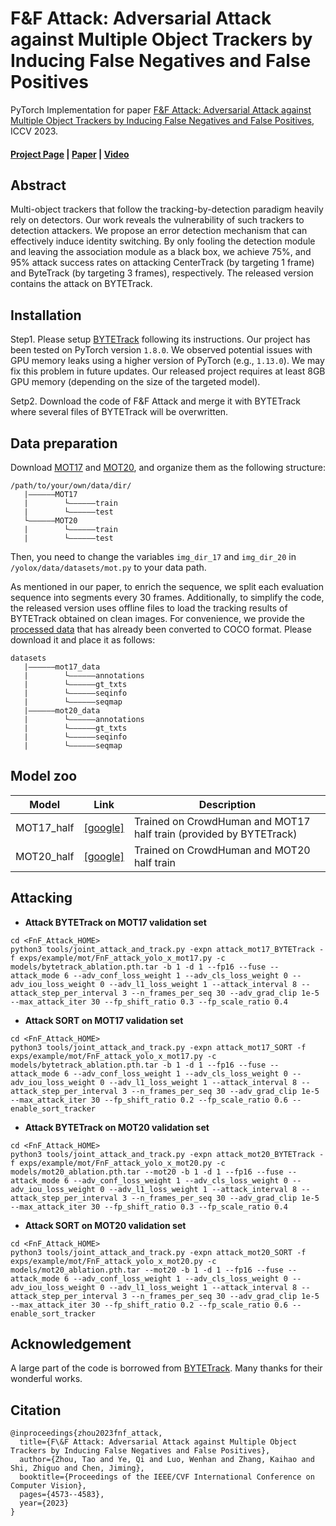 # F&F Attack: Adversarial Attack against Multiple Object Trackers by Inducing False Negatives and False Positives

PyTorch Implementation for paper [F&F Attack: Adversarial Attack against Multiple Object Trackers by Inducing
False Negatives and False Positives]((https://infzhou.github.io/FnFAttack/index.html)), ICCV 2023.


#### [Project Page](https://infzhou.github.io/FnFAttack/index.html) | [Paper](https://infzhou.github.io/folder/ZhouTao_F&F_Attack_ICCV2023_main_text+supp.pdf) | [Video](https://infzhou.github.io/folder/Video_F&F_Attack_ICCV_2023.mp4)

## Abstract
Multi-object trackers that follow the tracking-by-detection paradigm heavily rely on detectors. Our work reveals the vulnerability of such trackers to detection attackers. We propose an error detection mechanism that can effectively induce identity switching. By only fooling the detection module and leaving the association module as a black box, we achieve 75%, and 95% attack success rates on attacking CenterTrack (by targeting 1 frame) and ByteTrack (by targeting 3 frames), respectively. The released version contains the attack on BYTETrack. 


## Installation
Step1. Please setup [BYTETrack](https://github.com/ifzhang/ByteTrack) following its instructions. Our project has been tested on PyTorch version `1.8.0`. We observed potential issues with GPU memory leaks using a higher version of PyTorch (e.g., `1.13.0`). We may fix this problem in future updates. Our released project requires at least 8GB GPU memory (depending on the size of the targeted model).

Setp2. Download the code of F&F Attack and merge it with BYTETrack where several files of BYTETrack will be overwritten.

## Data preparation
Download [MOT17](https://motchallenge.net/) and [MOT20](https://motchallenge.net/), and organize them as the following structure:
```
/path/to/your/own/data/dir/
   |——————MOT17
   |        └——————train
   |        └——————test
   └——————MOT20
   |        └——————train
   |        └——————test
```
Then, you need to change the variables `img_dir_17` and `img_dir_20` in `/yolox/data/datasets/mot.py` to your data path. 

As mentioned in our paper, to enrich the sequence, we split each evaluation sequence into segments every 30 frames. Additionally, to simplify the code, the released version uses offline files to load the tracking results of BYTETrack obtained on clean images. For convenience, we provide the [processed data](https://drive.google.com/file/d/1fBnwMUI1myLYvA3ezHVY770CY4Y8Slzo/view?usp=sharing) that has already been converted to COCO format. Please download it and place it as follows:
```
datasets
   |——————mot17_data
   |        └——————annotations
   |        └——————gt_txts
   |        └——————seqinfo
   |        └——————seqmap
   |——————mot20_data
   |        └——————annotations
   |        └——————gt_txts
   |        └——————seqinfo
   |        └——————seqmap
```

## Model zoo
|Model    |  Link |  Description |
|----------------|------|----------|
|MOT17_half|[[google]](https://drive.google.com/file/d/1iqhM-6V_r1FpOlOzrdP_Ejshgk0DxOob/view?usp=sharing)| Trained on CrowdHuman and MOT17 half train (provided by BYTETrack)|
|MOT20_half|[[google]](https://drive.google.com/file/d/1uVXiDJDBbQ-EoyYQVfBGyZMuAqnQkjzh/view?usp=drive_link)| Trained on CrowdHuman and MOT20 half train|

## Attacking
* **Attack BYTETrack on MOT17 validation set**
```shell
cd <FnF_Attack_HOME>
python3 tools/joint_attack_and_track.py -expn attack_mot17_BYTETrack -f exps/example/mot/FnF_attack_yolo_x_mot17.py -c models/bytetrack_ablation.pth.tar -b 1 -d 1 --fp16 --fuse --attack_mode 6 --adv_conf_loss_weight 1 --adv_cls_loss_weight 0 --adv_iou_loss_weight 0 --adv_l1_loss_weight 1 --attack_interval 8 --attack_step_per_interval 3 --n_frames_per_seq 30 --adv_grad_clip 1e-5 --max_attack_iter 30 --fp_shift_ratio 0.3 --fp_scale_ratio 0.4
```
* **Attack SORT on MOT17 validation set**
```shell
cd <FnF_Attack_HOME>
python3 tools/joint_attack_and_track.py -expn attack_mot17_SORT -f exps/example/mot/FnF_attack_yolo_x_mot17.py -c models/bytetrack_ablation.pth.tar -b 1 -d 1 --fp16 --fuse --attack_mode 6 --adv_conf_loss_weight 1 --adv_cls_loss_weight 0 --adv_iou_loss_weight 0 --adv_l1_loss_weight 1 --attack_interval 8 --attack_step_per_interval 3 --n_frames_per_seq 30 --adv_grad_clip 1e-5 --max_attack_iter 30 --fp_shift_ratio 0.2 --fp_scale_ratio 0.6 --enable_sort_tracker
```
* **Attack BYTETrack on MOT20 validation set**
```shell
cd <FnF_Attack_HOME>
python3 tools/joint_attack_and_track.py -expn attack_mot20_BYTETrack -f exps/example/mot/FnF_attack_yolo_x_mot20.py -c models/mot20_ablation.pth.tar --mot20 -b 1 -d 1 --fp16 --fuse --attack_mode 6 --adv_conf_loss_weight 1 --adv_cls_loss_weight 0 --adv_iou_loss_weight 0 --adv_l1_loss_weight 1 --attack_interval 8 --attack_step_per_interval 3 --n_frames_per_seq 30 --adv_grad_clip 1e-5 --max_attack_iter 30 --fp_shift_ratio 0.3 --fp_scale_ratio 0.4
```
* **Attack SORT on MOT20 validation set**
```shell
cd <FnF_Attack_HOME>
python3 tools/joint_attack_and_track.py -expn attack_mot20_SORT -f exps/example/mot/FnF_attack_yolo_x_mot20.py -c models/mot20_ablation.pth.tar --mot20 -b 1 -d 1 --fp16 --fuse --attack_mode 6 --adv_conf_loss_weight 1 --adv_cls_loss_weight 0 --adv_iou_loss_weight 0 --adv_l1_loss_weight 1 --attack_interval 8 --attack_step_per_interval 3 --n_frames_per_seq 30 --adv_grad_clip 1e-5 --max_attack_iter 30 --fp_shift_ratio 0.2 --fp_scale_ratio 0.6 --enable_sort_tracker
```
## Acknowledgement

A large part of the code is borrowed from [BYTETrack](https://github.com/ifzhang/ByteTrack). Many thanks for their wonderful works.

## Citation
```
@inproceedings{zhou2023fnf_attack,
  title={F\&F Attack: Adversarial Attack against Multiple Object Trackers by Inducing False Negatives and False Positives},
  author={Zhou, Tao and Ye, Qi and Luo, Wenhan and Zhang, Kaihao and Shi, Zhiguo and Chen, Jiming},
  booktitle={Proceedings of the IEEE/CVF International Conference on Computer Vision},
  pages={4573--4583},
  year={2023}
}
```




